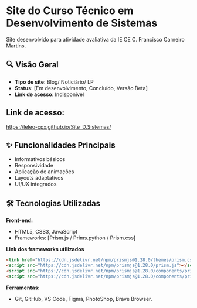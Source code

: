 # Site do Curso Técnico em Desenvolvimento de Sistemas

Site desenvolvido para atividade avaliativa da IE CE C. Francisco Carneiro Martins.

## 🔍 Visão Geral
- **Tipo de site**: Blog/ Noticiário/ LP
- **Status**: [Em desenvolvimento, Concluído, Versão Beta]
- **Link de acesso**: Indisponível

## Link de acesso:
<a href="https://leleo-cpx.github.io/Site_D.Sistemas/" target="_blank">https://leleo-cpx.github.io/Site_D.Sistemas/</a>

## ✨ Funcionalidades Principais
- Informativos básicos
- Responsividade
- Aplicação de animações
- Layouts adaptativos
- UI/UX integrados

## 🛠️ Tecnologias Utilizadas
**Front-end:**
- HTML5, CSS3, JavaScript
- Frameworks: [Prism.js / Prims.python / Prism.css]

**Link dos frameworks utilizados**
```html
<link href="https://cdn.jsdelivr.net/npm/prismjs@1.28.0/themes/prism.css" rel="stylesheet">
<script src="https://cdn.jsdelivr.net/npm/prismjs@1.28.0/prism.js"></script>
<script src="https://cdn.jsdelivr.net/npm/prismjs@1.28.0/components/prism-javascript.min.js"></script>
<script src="https://cdn.jsdelivr.net/npm/prismjs@1.28.0/components/prism-python.min.js"></script>
```

**Ferramentas:**
- Git, GitHub, VS Code, Figma, PhotoShop, Brave Browser.
